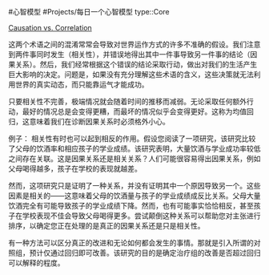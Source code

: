 
#心智模型 #Projects/每日一个心智模型 
type::Core



[Causation vs. Correlation](https://fs.blog/causation-vs-correlation/)

这两个术语之间的混淆常常会导致对世界运作方式的许多不准确的假设。我们注意到两件事同时发生（相关性），并错误地得出其中一件事导致另一件事的结论（因果关系）。然后，我们经常根据这个错误的结论采取行动，做出对我们的生活产生巨大影响的决定。问题是，如果没有充分理解这些术语的含义，这些决策就无法利用世界的真实动态，而只能靠运气才能成功。


只要相关性不完善，极端情况就会随着时间的推移而减弱。无论采取任何额外行动，最好的情况总是会变得更糟，而最坏的情况似乎会变得更好。这称为均值回归，这意味着我们在诊断因果关系时必须格外小心。


例子：
相关性有时也可以起到相反的作用。假设您阅读了一项研究，该研究比较了父母的饮酒率和相应孩子的学业成绩。该研究表明，大量饮酒与学业成功率较低之间存在关联。这是因果关系还是相关关系？人们可能很容易得出因果关系，例如父母喝得越多，孩子在学校的表现就越差。

然而，这项研究只是证明了一种关系，并没有证明其中一个原因导致另一个。这些因素是相关的——这意味着父母的饮酒量与孩子的学业成绩成反比关系。父母大量饮酒完全有可能导致孩子的学业成绩下降。然而，也有可能事实恰恰相反，甚至孩子在学校表现不佳会导致父母喝得更多。尝试颠倒这种关系可以帮助您对主张进行排序，以确定您正在处理的是真正的因果关系还是只是相关性。




有一种方法可以区分真正的改进和无论如何都会发生的事情。那就是引入所谓的对照组，预计仅通过回归即可改善。该研究的目的是确定治疗组的改善是否超过回归可以解释的程度。